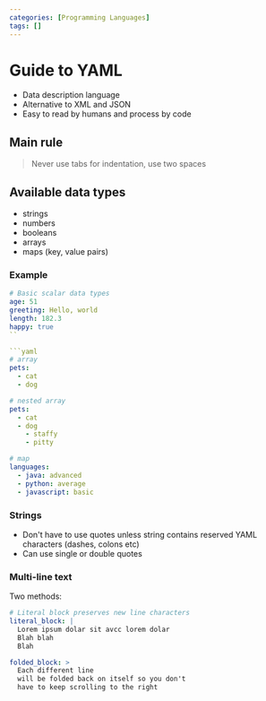 ```yaml
---
categories: [Programming Languages]
tags: []
---
```


# Guide to YAML

- Data description language
- Alternative to XML and JSON
- Easy to read by humans and process by code

## Main rule

> Never use tabs for indentation, use two spaces

## Available data types

- strings
- numbers
- booleans
- arrays
- maps (key, value pairs)

### Example

````yaml
# Basic scalar data types
age: 51
greeting: Hello, world
length: 182.3
happy: true
``

```yaml
# array
pets:
  - cat
  - dog

# nested array
pets:
  - cat
  - dog
    - staffy
    - pitty
````

```yaml
# map
languages:
  - java: advanced
  - python: average
  - javascript: basic
```

### Strings

- Don't have to use quotes unless string contains reserved YAML characters (dashes, colons etc)
- Can use single or double quotes

### Multi-line text

Two methods:

```yaml
# Literal block preserves new line characters
literal_block: |
  Lorem ipsum dolar sit avcc lorem dolar 
  Blah blah
  Blah
```

```yaml
folded_block: >
  Each different line
  will be folded back on itself so you don't
  have to keep scrolling to the right
```
